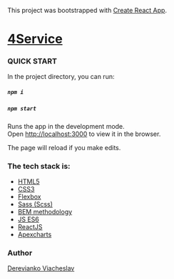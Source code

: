 This project was bootstrapped with [Create React App](https://github.com/facebook/create-react-app).

# [4Service](https://dereviankoviacheslav.github.io/test-task-4Service/)

### QUICK START
In the project directory, you can run:

##### `npm i`
##### `npm start`

Runs the app in the development mode.<br>
Open [http://localhost:3000](http://localhost:3000) to view it in the browser.

The page will reload if you make edits.<br>


### The tech stack is:
- [HTML5](https://en.wikipedia.org/wiki/HTML5)
- [CSS3](https://en.wikipedia.org/wiki/Cascading_Style_Sheets)
- [Flexbox](https://en.wikipedia.org/wiki/CSS_Flexible_Box_Layout)
- [Sass (Scss)](https://sass-lang.com/)
- [BEM methodology](https://en.bem.info/methodology/)
- [JS ES6](https://ru.wikipedia.org/wiki/ECMAScript)
- [ReactJS](https://reactjs.org/)
- [Apexcharts](https://apexcharts.com/)

### Author
[Derevianko Viacheslav](https://github.com/DereviankoViacheslav)